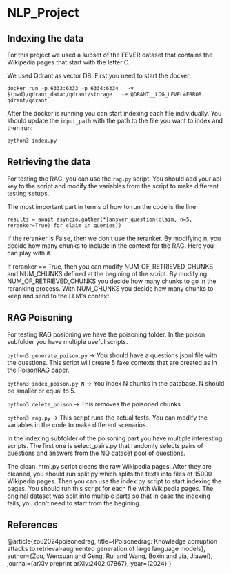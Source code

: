 # NLP_Project

## Indexing the data

For this project we used a subset of the FEVER dataset that contains the Wikipedia pages that start with the letter C.

We used Qdrant as vector DB. First you need to start the docker:

`docker run -p 6333:6333 -p 6334:6334   -v $(pwd)/qdrant_data:/qdrant/storage   -e QDRANT__LOG_LEVEL=ERROR   qdrant/qdrant`

After the docker is running you can start indexing each file individually. You should update the `input_path` with the path to the file you want to index and then run:

`python3 index.py`

## Retrieving the data

For testing the RAG, you can use the `rag.py` script. You should add your api key to the script and modify the variables from the script to make different testing setups.

The most important part in terms of how to run the code is the line:

`results = await asyncio.gather(*[answer_question(claim, n=5, reranker=True) for claim in queries])`

If the reranker is False, then we don't use the reranker. By modifying n, you decide how many chunks to include in the context for the RAG. Here you can play with it.

If reranker == True, then you can modify NUM_OF_RETRIEVED_CHUNKS and NUM_CHUNKS defined at the begining of the script. By modifying NUM_OF_RETRIEVED_CHUNKS you decide how many chunks to go in the reranking process. With NUM_CHUNKS you decide how many chunks to keep and send to the LLM's context.


## RAG Poisoning

For testing RAG posioning we have the poisoning folder. In the poison subfolder you have multiple useful scripts.

`python3 generate_poison.py` -> You should have a questions.jsonl file with the questions. This script will create 5 fake contexts that are created as in the PoisonRAG paper.

`python3 index_poison.py N` -> You index N chunks in the database. N should be smaller or equal to 5.

`python3 delete_poison` -> This removes the poisoned chunks

`python3 rag.py` -> This script runs the actual tests. You can modify the variables in the code to make different scenarios.


In the indexing subfolder of the poisoning part you have multiple interesting scripts. The first one is select_pairs.py that randomly selects pairs of questions and answers from the NQ dataset pool of questions.

The clean_html.py script cleans the raw Wikipedia pages. After they are cleaned, you should run split.py which splits the texts into files of 15000 Wikipedia pages. Then you can use the index.py script to start indexing the pages. You should run this script for each file with Wikipedia pages. The original dataset was split into multiple parts so that in case the indexing fails, you don't need to start from the begining.


## References

@article{zou2024poisonedrag,
  title={Poisonedrag: Knowledge corruption attacks to retrieval-augmented generation of large language models},
  author={Zou, Wenxuan and Geng, Rui and Wang, Boxin and Jia, Jiawei},
  journal={arXiv preprint arXiv:2402.07867},
  year={2024}
}